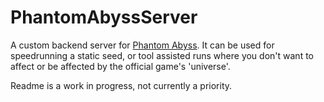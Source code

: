 # PhantomAbyssServer
A custom backend server for [Phantom Abyss](https://www.phantomabyss.com/). It can be used for speedrunning a static seed, or tool assisted runs where you don't want to affect or be affected by the official game's 'universe'.

Readme is a work in progress, not currently a priority.
